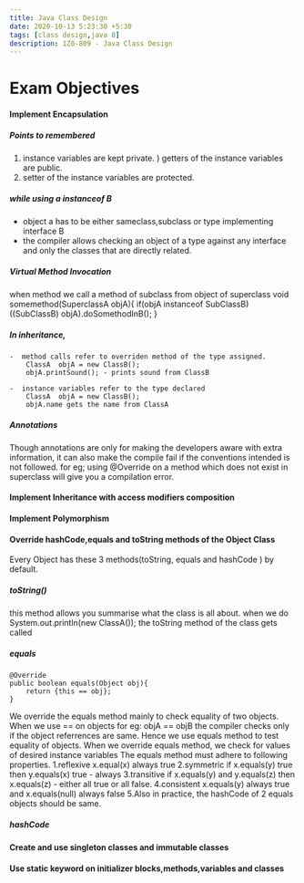 ```yaml
---
title: Java Class Design
date: 2020-10-13 5:23:30 +5:30
tags: [class design,java 8]
description: 1Z0-809 - Java Class Design
---
```



# Exam Objectives
#### Implement Encapsulation
##### Points to remembered 
1) instance variables are kept private.
) getters of the instance variables are public.
3) setter of the instance variables are protected.


##### while using a instanceof  B
- object a has to be either sameclass,subclass or type implementing interface B
- the compiler allows checking an object of a type against any interface and
  only the classes that are directly related.
      
##### Virtual Method Invocation
when method we call a method of subclass from object of superclass
    void somemethod(SuperclassA objA){ 
        if(objA instanceof SubClassB)
            ((SubClassB) objA).doSomethodInB();
    }
        
##### In inheritance,
    -  method calls refer to overriden method of the type assigned.
        ClassA  objA = new ClassB();
        objA.printSound(); - prints sound from ClassB 

    -  instance variables refer to the type declared
        ClassA  objA = new ClassB();
        objA.name gets the name from ClassA   

##### Annotations
Though annotations are  only for  making the developers aware with extra information, 
it can also make the compile fail if the conventions intended is not followed.
for eg; using @Override on a method which does not exist in superclass will give you a compilation error.
 
#### Implement Inheritance with access modifiers composition
#### Implement Polymorphism

#### Override hashCode,equals and toString methods of the Object Class
Every Object has these 3 methods(toString, equals and hashCode ) by default.
##### toString()
this method allows you summarise what the class is all about.
when we do System.out.println(new ClassA()); the toString method of the class gets called
##### equals
    @Override
    public boolean equals(Object obj){
        return {this == obj};
    }
We override the equals method mainly to check equality of two objects. 
When we use == on objects for eg: objA == objB
the compiler checks only if the object referrences are same. Hence we use equals method
to test equality of objects. When we override equals method, we check for values of desired instance variables
The equals method must adhere to following properties.
1.reflexive  x.equal(x) always true
2.symmetric  if x.equals(y) true then y.equals(x) true - always
3.transitive if x.equals(y) and y.equals(z) then x.equals(z) - either all true or all false.
4.consistent x.equals(y) always true and x.equals(null) always false
5.Also in practice, the hashCode of 2 equals objects should be same.

##### hashCode

#### Create and use  singleton classes and immutable classes
#### Use static keyword on initializer blocks,methods,variables and classes
